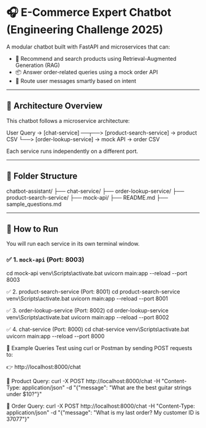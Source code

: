 # 🎧 E-Commerce Expert Chatbot (Engineering Challenge 2025)

A modular chatbot built with FastAPI and microservices that can:
- 🛒 Recommend and search products using Retrieval-Augmented Generation (RAG)
- 📦 Answer order-related queries using a mock order API
- 🧠 Route user messages smartly based on intent

---

## 🧱 Architecture Overview

This chatbot follows a microservice architecture:

User Query → [chat-service] ──┬──> [product-search-service] → product CSV
└──> [order-lookup-service] → mock API → order CSV

Each service runs independently on a different port.

---

## 📁 Folder Structure

chatbot-assistant/
├── chat-service/
├── order-lookup-service/
├── product-search-service/
├── mock-api/
├── README.md
├── sample_questions.md

---

## 🚀 How to Run

You will run each service in its own terminal window.

### ✅ 1. `mock-api` (Port: 8003)

cd mock-api
venv\Scripts\activate.bat
uvicorn main:app --reload --port 8003


✅ 2. product-search-service (Port: 8001)
cd product-search-service
venv\Scripts\activate.bat
uvicorn main:app --reload --port 8001

✅ 3. order-lookup-service (Port: 8002)
cd order-lookup-service
venv\Scripts\activate.bat
uvicorn main:app --reload --port 8002

✅ 4. chat-service (Port: 8000)
cd chat-service
venv\Scripts\activate.bat
uvicorn main:app --reload --port 8000

🧪 Example Queries
Test using curl or Postman by sending POST requests to:

👉 http://localhost:8000/chat

🔹 Product Query:
curl -X POST http://localhost:8000/chat -H "Content-Type: application/json" -d "{\"message\": \"What are the best guitar strings under $10?\"}"

🔹 Order Query:
curl -X POST http://localhost:8000/chat -H "Content-Type: application/json" -d "{\"message\": \"What is my last order? My customer ID is 37077\"}"
